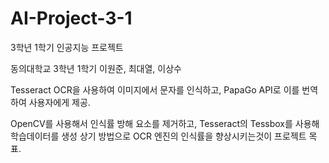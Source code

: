 # AI-Project-3-1
3학년 1학기 인공지능 프로젝트

동의대학교 3학년 1학기
이원준, 최대열, 이상수

Tesseract OCR을 사용하여 이미지에서 문자를 인식하고,
PapaGo API로 이를 번역하여 사용자에게 제공.

OpenCV를 사용해서 인식률 방해 요소를 제거하고, Tesseract의 Tessbox를 사용해 학습데이터를 생성
상기 방법으로 OCR 엔진의 인식률을 향상시키는것이 프로젝트 목표.
